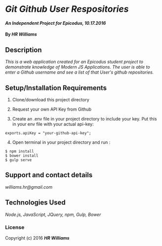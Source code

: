 # _Git Github User Respositories_

#### _An Independent Project for Epicodus, 10.17.2016_

#### By _**HR Williams**_

## Description

_This is a web application created for an Epicodus student project to demonstrate knowledge of Modern JS Applications. The user is able to enter a Github username and see a list of that User's github repositories._

## Setup/Installation Requirements

1. Clone/download this project directory

2. Request your own API Key from Github

3. Create an .env file in your project directory to include your key. Put this in your env file with your actual api-key:
```
exports.apiKey = "your-github-api-key";
```

4. Open terminal in your project directory and run :
```
$ npm install
$ bower install
$ gulp serve
```

## Support and contact details

_williams.hr@gmail.com_

## Technologies Used

_Node.js, JavaScript, JQuery, npm, Gulp, Bower_

### License

Copyright (c) 2016 **_HR Williams_**
